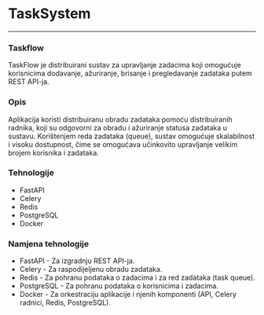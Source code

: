 # TaskSystem
--- 
### Taskflow
TaskFlow je distribuirani sustav za upravljanje zadacima koji omogućuje korisnicima dodavanje, ažuriranje, brisanje i pregledavanje zadataka putem REST API-ja.

### Opis
 Aplikacija koristi distribuiranu obradu zadataka pomoću distribuiranih radnika, koji su odgovorni za obradu i ažuriranje statusa zadataka u sustavu. Korištenjem reda zadataka (queue), sustav omogućuje skalabilnost i visoku dostupnost, čime se omogućava učinkovito upravljanje velikim brojem korisnika i zadataka.

### Tehnologije
- FastAPI 
- Celery 
- Redis 
- PostgreSQL
- Docker 

### Namjena tehnologije 
- FastAPI - Za izgradnju REST API-ja.
- Celery - Za raspodijeljenu obradu zadataka.
- Redis - Za pohranu podataka o zadacima i za red zadataka (task queue).
- PostgreSQL - Za pohranu podataka o korisnicima i zadacima.
- Docker - Za orkestraciju aplikacije i njenih komponenti (API, Celery radnici, Redis, PostgreSQL).
